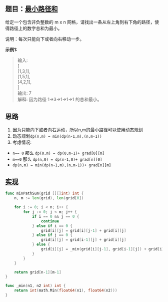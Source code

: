 ## 题目：[最小路径和](https://leetcode-cn.com/problems/minimum-path-sum/)

给定一个包含非负整数的 m x n 网格，请找出一条从左上角到右下角的路径，使得路径上的数字总和为最小。

说明：每次只能向下或者向右移动一步。

**示例1:**
>输入:  
>[  
>  [1,3,1],  
>  [1,5,1],  
>  [4,2,1],  
>]  
>输出: 7  
>解释: 因为路径 1→3→1→1→1 的总和最小。  
     
## 思路
1. 因为只能向下或者向右运动，所以n,m的最小路径可以使用动态规划
2. 动态规划`dp(n,m) = min(dp(n-1,m),(n,m-1))`
3. 考虑情况: 
* `n== 0` 那么 `dp(0,m) = dp(0,m-1)+ grad[0][m]`
* `m==0` 那么 `dp(n,0) = dp(n-1,0)+ grad[n][0]`
* `dp(n,m) = min(dp(n-1,m),(n,m-1))+ grad[n][m]`

## [实现](https://github.com/mzmuer/leetcode/blob/master/question64/answer_test.go)
```go
func minPathSum(grid [][]int) int {
	n, m := len(grid), len(grid[0])

	for i := 0; i < n; i++ {
		for j := 0; j < m; j++ {
			if i == 0 && j == 0 {
				continue
			} else if i == 0 {
				grid[i][j] = grid[i][j-1] + grid[i][j]
			} else if j == 0 {
				grid[i][j] = grid[i-1][j] + grid[i][j]
			} else {
				grid[i][j] = _min(grid[i][j-1], grid[i-1][j]) + grid[i][j]
			}
		}
	}

	return grid[n-1][m-1]
}

func _min(n1, n2 int) int {
	return int(math.Min(float64(n1), float64(n2)))
}
```